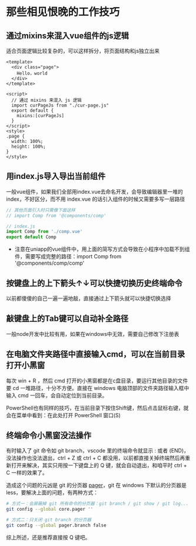 # 那些相见恨晚的工作技巧

## 通过mixins来混入vue组件的js逻辑

适合页面逻辑比较复杂的，可以这样拆分，将页面结构和js独立出来
```vue
<template>
  <div class="page">
    Hello，world
  </div>
</template>

<script>
  // 通过 mixins 来混入 js 逻辑
  import curPageJs from "./cur-page.js"
  export default {
	mixins:[curPageJs]
  }
</script>
<style>
.page {
  width: 100%;
  height: 100%;
}
</style>
```

## 用index.js导入导出当前组件

一般vue组件，如果我们全部用index.vue去命名开发，会导致编辑器里一堆的index，不好区分，而不用 index.vue 的话引入组件的时候又需要多写一层路径

```js
// 其他页面引入时只需像下面这样
// import Comp from '@components/comp'

// index.js
import Comp from './comp.vue'
export default Comp
```
* 注意在uniapp的vue组件中，用上面的简写方式会导致在小程序中加载不到组件，需要写成完整的路径：import Comp from '@components/comp/comp'

## 按键盘上的上下箭头↑↓可以快捷切换历史终端命令

以前都傻傻的自己一遍一遍地敲，直接通过上下箭头就可以快捷切换选择

## 敲键盘上的Tab键可以自动补全路径

一般node开发中比较有用，如果在windows中无效，需要自己修改下注册表

## 在电脑文件夹路径中直接输入cmd，可以在当前目录打开小黑窗

每次 win + R ，然后 cmd 打开的小黑窗都是在c盘目录，要运行其他目录的文件要 cd 一堆路径，十分不方便。直接在 windows 电脑顶部的文件夹路径输入框中输入 cmd 一回车，会自动定位到当前目录。

PowerShell也有同样的技巧，在当前目录下按住Shift键，然后点击鼠标右键，就会在菜单中看到：在此处打开 PowerShell 窗口(S)

## 终端命令小黑窗没法操作

有时输入了 git 命令如 git branch，vscode 里的终端命令就显示 : 或者 (END)，没法操作也没法退出，ctrl + Z 或 ctrl + C 都没用，以前都直接关掉终端然后再重新打开来解决，其实只用按一下键盘上的 Q 键，就会自动退出，和咱平时 ctrl + C 一样的效果了。

造成这个问题的元凶是 git 的分页器 [pager](https://git-scm.com/docs/git-config#Documentation/git-config.txt-corepager)，git 在 windows 下默认的分页器是 less，要解决上面的问题，有两种方式：

```bash
# 方式一：会屏蔽掉 git 所有命令的分页器：git branch / git show / git log...
git config --global core.pager ''

# 方式二：只关闭 git branch 的分页器
git config --global pager.branch false
```

综上所述，还是推荐直接按 Q 键吧。